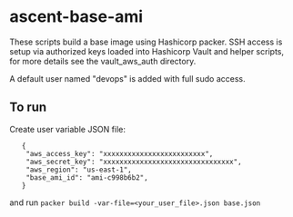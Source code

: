 # ascent-base-ami

These scripts build a base image using Hashicorp packer.  SSH access is setup via authorized keys loaded into Hashicorp Vault 
and helper scripts, for more details see the vault_aws_auth directory. 

A default user named "devops" is added with full sudo access.  


## To run
Create user variable JSON file:
```
   {
    "aws_access_key": "xxxxxxxxxxxxxxxxxxxxxxxxx",
    "aws_secret_key": "xxxxxxxxxxxxxxxxxxxxxxxxxxxxxxxx",
    "aws_region": "us-east-1",
    "base_ami_id": "ami-c998b6b2",
   }
```
and run `packer build -var-file=<your_user_file>.json base.json`
